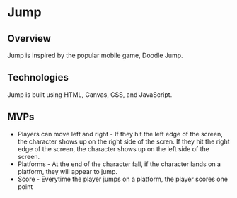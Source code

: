 # Jump
## Overview
Jump is inspired by the popular mobile game, Doodle Jump. 
## Technologies
Jump is built using HTML, Canvas, CSS, and JavaScript.
## MVPs
* Players can move left and right - If they hit the left edge of the screen, the character shows up on the right side of the scren. If they hit the right edge of the screen, the character shows up on the left side of the screen.
* Platforms - At the end of the character fall, if the character lands on a platform, they will appear to jump.
* Score - Everytime the player jumps on a platform, the player scores one point
